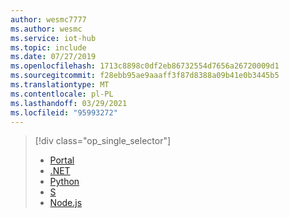 ```yaml
---
author: wesmc7777
ms.author: wesmc
ms.service: iot-hub
ms.topic: include
ms.date: 07/27/2019
ms.openlocfilehash: 1713c8898c0df2eb86732554d7656a26720009d1
ms.sourcegitcommit: f28ebb95ae9aaaff3f87d8388a09b41e0b3445b5
ms.translationtype: MT
ms.contentlocale: pl-PL
ms.lasthandoff: 03/29/2021
ms.locfileid: "95993272"
---
```

> [!div class="op_single_selector"]
> * [Portal](../articles/iot-hub/iot-hub-portal-csharp-module-twin-getstarted.md)
> * [.NET](../articles/iot-hub/iot-hub-csharp-csharp-module-twin-getstarted.md)
> * [Python](../articles/iot-hub/iot-hub-python-python-module-twin-getstarted.md)
> * [S](../articles/iot-hub/iot-hub-c-c-module-twin-getstarted.md)
> * [Node.js](../articles/iot-hub/iot-hub-node-node-module-twin-getstarted.md)

